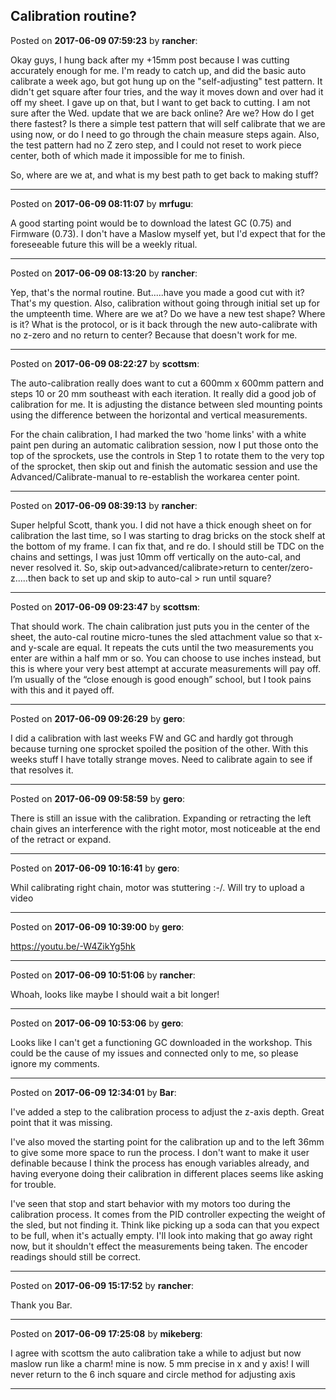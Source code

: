 ## Calibration routine?
Posted on **2017-06-09 07:59:23** by **rancher**:

Okay guys, I hung back after my +15mm post because I was cutting accurately enough for me.  I'm ready to catch up, and did the basic auto calibrate a week ago, but got hung up on the "self-adjusting" test pattern.  It didn't get square after four tries, and the way it moves down and over had it off my sheet.  I gave up on that, but I want to get back to cutting.   I am not sure after the Wed. update that we are back online?  Are we?  How do I get there fastest?  Is there a simple test pattern that will self calibrate that we are using now, or do I need to go through the chain measure steps again.  Also, the test pattern had no Z zero step, and I could not reset to work piece center, both of which made it impossible for me to finish. 



So, where are we at, and what is my best path to get back to making stuff?

---

Posted on **2017-06-09 08:11:07** by **mrfugu**:

A good starting point would be to download the latest GC (0.75) and Firmware (0.73). I don't have a Maslow myself yet, but I'd expect that for the foreseeable future this will be a weekly ritual.

---

Posted on **2017-06-09 08:13:20** by **rancher**:

Yep, that's the normal routine.  But.....have you made a good cut with it?  That's my question.  Also, calibration without going through initial set up for the umpteenth time.  Where are we at?  Do we have a new test shape?  Where is it?  What is the protocol, or is it back through the new auto-calibrate with no z-zero and no return to center?  Because that doesn't work for me.

---

Posted on **2017-06-09 08:22:27** by **scottsm**:

The auto-calibration really does want to cut a 600mm x 600mm pattern and steps 10 or 20 mm southeast with each iteration. It really did a good job of calibration for me. It is adjusting the distance between sled mounting points using the difference between the horizontal and vertical measurements.

For the chain calibration, I had marked the two 'home links' with a white paint pen during an automatic calibration session, now I put those onto the top of the sprockets, use the controls in Step 1 to rotate them to the very top of the sprocket, then skip out and finish the automatic session and use the Advanced/Calibrate-manual to re-establish the workarea center point.

---

Posted on **2017-06-09 08:39:13** by **rancher**:

Super helpful Scott, thank you.  I did not have a thick enough sheet on for calibration the last time, so I was starting to drag bricks on the stock shelf at the bottom of my frame.  I can fix that, and re do.  I should still be TDC on the chains and settings, I was just 10mm off vertically on the auto-cal, and never resolved it.  So, skip out>advanced/calibrate>return to center/zero-z.....then back to set up and skip to auto-cal > run until square?

---

Posted on **2017-06-09 09:23:47** by **scottsm**:

That should work. The chain calibration just puts you in the center of the sheet, the auto-cal routine micro-tunes the sled attachment value so that x- and y-scale are equal. It repeats the cuts until the two measurements you enter are within a half mm or so. You can choose to use inches instead, but this is where your very best attempt at accurate measurements will pay off. I’m usually of the “close enough is good enough” school, but I took pains with this and it payed off.

---

Posted on **2017-06-09 09:26:29** by **gero**:

I did a calibration with last weeks FW and GC and hardly got through because turning one sprocket spoiled the position of the other. With this weeks stuff I have totally strange moves. Need to calibrate again to see if that resolves it.

---

Posted on **2017-06-09 09:58:59** by **gero**:

There is still an issue with the calibration. Expanding or retracting the left chain gives an interference with the right motor, most noticeable at the end of the retract or expand.

---

Posted on **2017-06-09 10:16:41** by **gero**:

Whil calibrating right chain, motor was stuttering :-/. Will try to upload a video

---

Posted on **2017-06-09 10:39:00** by **gero**:

https://youtu.be/-W4ZikYg5hk

---

Posted on **2017-06-09 10:51:06** by **rancher**:

Whoah, looks like maybe I should wait a bit longer!

---

Posted on **2017-06-09 10:53:06** by **gero**:

Looks like I can't get a functioning GC downloaded in the workshop. This could be the cause of my issues and connected only to me, so please ignore my comments.

---

Posted on **2017-06-09 12:34:01** by **Bar**:

I've added a step to the calibration process to adjust the z-axis depth. Great point that it was missing.



I've also moved the starting point for the calibration up and to the left 36mm to give some more space to run the process. I don't want to make it user definable because I think the process has enough variables already, and having everyone doing their calibration in different places seems like asking for trouble.



I've seen that stop and start behavior with my motors too during the calibration process. It comes from the PID controller expecting the weight of the sled, but not finding it. Think like picking up a soda can that you expect to be full, when it's actually empty. I'll look into making that go away right now, but it shouldn't effect the measurements being taken. The encoder readings should still be correct.

---

Posted on **2017-06-09 15:17:52** by **rancher**:

Thank you Bar.

---

Posted on **2017-06-09 17:25:08** by **mikeberg**:

I agree with scottsm the auto calibration take a while to adjust but now maslow run like a charm! mine is now. 5 mm precise in x and y axis! I will never return to the 6 inch square and circle method for adjusting axis

---

